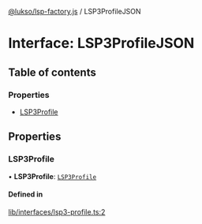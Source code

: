 [@lukso/lsp-factory.js](../README.md) / LSP3ProfileJSON

# Interface: LSP3ProfileJSON

## Table of contents

### Properties

- [LSP3Profile](LSP3ProfileJSON.md#lsp3profile)

## Properties

### LSP3Profile

• **LSP3Profile**: [`LSP3Profile`](LSP3Profile.md)

#### Defined in

[lib/interfaces/lsp3-profile.ts:2](https://github.com/lukso-network/tools-lsp-factory/blob/eccea2c/src/lib/interfaces/lsp3-profile.ts#L2)
